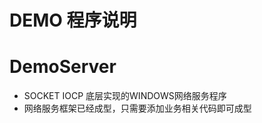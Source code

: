 DEMO 程序说明
==============================
# DemoServer
- SOCKET IOCP 底层实现的WINDOWS网络服务程序
- 网络服务框架已经成型，只需要添加业务相关代码即可成型